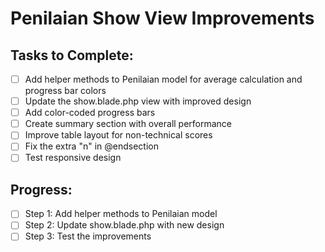 # Penilaian Show View Improvements

## Tasks to Complete:

-   [ ] Add helper methods to Penilaian model for average calculation and progress bar colors
-   [ ] Update the show.blade.php view with improved design
-   [ ] Add color-coded progress bars
-   [ ] Create summary section with overall performance
-   [ ] Improve table layout for non-technical scores
-   [ ] Fix the extra "n" in @endsection
-   [ ] Test responsive design

## Progress:

-   [ ] Step 1: Add helper methods to Penilaian model
-   [ ] Step 2: Update show.blade.php with new design
-   [ ] Step 3: Test the improvements
